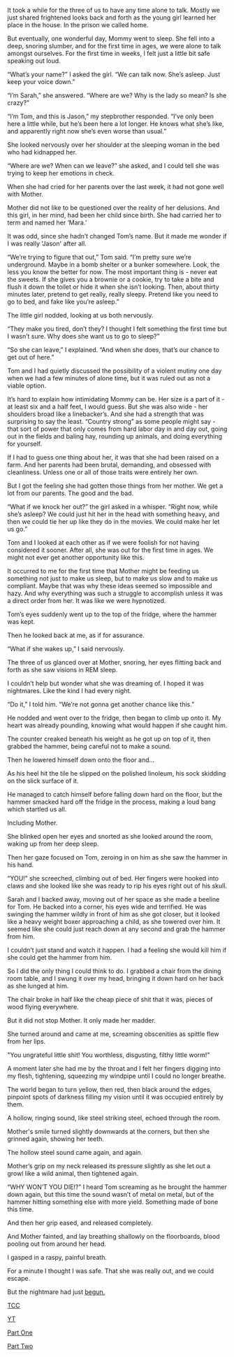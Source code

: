It took a while for the three of us to have any time alone to talk.  Mostly we just shared frightened looks back and forth as the young girl learned her place in the house.  In the prison we called home.  

But eventually, one wonderful day, Mommy went to sleep.  She fell into a deep, snoring slumber, and for the first time in ages, we were alone to talk amongst ourselves.  For the first time in weeks, I felt just a little bit safe speaking out loud.

“What’s your name?” I asked the girl.  “We can talk now.  She’s asleep.  Just keep your voice down.”

“I’m Sarah,” she answered.  “Where are we?  Why is the lady so mean?  Is she crazy?”

“I’m Tom, and this is Jason,” my stepbrother responded.  “I’ve only been here a little while, but he’s been here a lot longer.  He knows what she’s like, and apparently right now she’s even worse than usual.”

She looked nervously over her shoulder at the sleeping woman in the bed who had kidnapped her.  

“Where are we?  When can we leave?” she asked, and I could tell she was trying to keep her emotions in check.  

When she had cried for her parents over the last week, it had not gone well with Mother.  

Mother did not like to be questioned over the reality of her delusions.  And this girl, in her mind, had been her child since birth.  She had carried her to term and named her ‘Mara.’ 

It was odd, since she hadn’t changed Tom’s name.  But it made me wonder if I was really 'Jason' after all. 

“We’re trying to figure that out,” Tom said.  “I’m pretty sure we’re underground.  Maybe in a bomb shelter or a bunker somewhere.  Look, the less you know the better for now.  The most important thing is - never eat the sweets.  If she gives you a brownie or a cookie, try to take a bite and flush it down the toilet or hide it when she isn’t looking.  Then, about thirty minutes later, pretend to get really, really sleepy.  Pretend like you need to go to bed, and fake like you’re asleep.”

The little girl nodded, looking at us both nervously.  

“They make you tired, don’t they?  I thought I felt something the first time but I wasn’t sure.  Why does she want us to go to sleep?”

“So she can leave,” I explained.  “And when she does, that’s our chance to get out of here.”

Tom and I had quietly discussed the possibility of a violent mutiny one day when we had a few minutes of alone time, but it was ruled out as not a viable option.  

It’s hard to explain how intimidating Mommy can be.  Her size is a part of it - at least six and a half feet, I would guess.  But she was also wide - her shoulders broad like a linebacker’s.  And she had a strength that was surprising to say the least.  “Country strong” as some people might say - that sort of power that only comes from hard labor day in and day out, going out in the fields and baling hay, rounding up animals, and doing everything for yourself.  

If I had to guess one thing about her, it was that she had been raised on a farm.  And her parents had been brutal, demanding, and obsessed with cleanliness.  Unless one or all of those traits were entirely her own.  

But I got the feeling she had gotten those things from her mother.  We get a lot from our parents.  The good and the bad.  

“What if we knock her out?” the girl asked in a whisper.  “Right now, while she’s asleep?  We could just hit her in the head with something heavy, and then we could tie her up like they do in the movies.  We could make her let us go.”

Tom and I looked at each other as if we were foolish for not having considered it sooner.  After all, she was out for the first time in ages.  We might not ever get another opportunity like this.

It occurred to me for the first time that Mother might be feeding us something not just to make us sleep, but to make us slow and to make us compliant.  Maybe that was why these ideas seemed so impossible and hazy.  And why everything was such a struggle to accomplish unless it was a direct order from her.  It was like we were hypnotized.

Tom’s eyes suddenly went up to the top of the fridge, where the hammer was kept. 

Then he looked back at me, as if for assurance.  

“What if she wakes up,” I said nervously.  

The three of us glanced over at Mother, snoring, her eyes flitting back and forth as she saw visions in REM sleep.  

I couldn’t help but wonder what she was dreaming of.  I hoped it was nightmares.  Like the kind I had every night.  

“Do it,” I told him.  “We’re not gonna get another chance like this.”

He nodded and went over to the fridge, then began to climb up onto it.  My heart was already pounding, knowing what would happen if she caught him.  

The counter creaked beneath his weight as he got up on top of it, then grabbed the hammer, being careful not to make a sound.  

Then he lowered himself down onto the floor and…

As his heel hit the tile he slipped on the polished linoleum, his sock skidding on the slick surface of it.  

He managed to catch himself before falling down hard on the floor, but the hammer smacked hard off the fridge in the process, making a loud bang which startled us all.  

Including Mother. 

She blinked open her eyes and snorted as she looked around the room, waking up from her deep sleep.  

Then her gaze focused on Tom, zeroing in on him as she saw the hammer in his hand.  

“YOU!” she screeched, climbing out of bed.  Her fingers were hooked into claws and she looked like she was ready to rip his eyes right out of his skull.  

Sarah and I backed away, moving out of her space as she made a beeline for Tom.  He backed into a corner, his eyes wide and terrified.  He was swinging the hammer wildly in front of him as she got closer, but it looked like a heavy weight boxer approaching a child, as she towered over him.  It seemed like she could just reach down at any second and grab the hammer from him.  

I couldn’t just stand and watch it happen.  I had a feeling she would kill him if she could get the hammer from him.  

So I did the only thing I could think to do.  I grabbed a chair from the dining room table, and I swung it over my head, bringing it down hard on her back as she lunged at him.  

The chair broke in half like the cheap piece of shit that it was, pieces of wood flying everywhere.  

But it did not stop Mother.  It only made her madder. 

She turned around and came at me, screaming obscenities as spittle flew from her lips.  

"You ungrateful little shit!  You worthless, disgusting, filthy little worm!"

A moment later she had me by the throat and I felt her fingers digging into my flesh, tightening, squeezing my windpipe until I could no longer breathe.  

The world began to turn yellow, then red, then black around the edges, pinpoint spots of darkness filling my vision until it was occupied entirely by them.  

A hollow, ringing sound, like steel striking steel, echoed through the room.

Mother's smile turned slightly downwards at the corners, but then she grinned again, showing her teeth.

The hollow steel sound came again, and again.  

Mother’s grip on my neck released its pressure slightly as she let out a growl like a wild animal, then tightened again.  

“WHY WON’T YOU DIE!?” I heard Tom screaming as he brought the hammer down again, but this time the sound wasn’t of metal on metal, but of the hammer hitting something else with more yield.  Something made of bone this time.

And then her grip eased, and released completely.  

And Mother fainted, and lay breathing shallowly on the floorboards, blood pooling out from around her head.  

I gasped in a raspy, painful breath.  

For a minute I thought I was safe.  That she was really out, and we could escape.  

But the nightmare had just [begun.](https://www.reddit.com/r/JGcreepypastas/comments/raq7ay/all_stories_20212022/?utm_medium=android_app&utm_source=share)

[TCC](https://www.reddit.com/r/TheCrypticCompendium?utm_medium=android_app&utm_source=share)

[YT](https://youtu.be/9RybtYtDzAk)

  

[Part One](https://www.reddit.com/r/nosleep/comments/wtcppl/my_stepbrother_taught_me_a_four_letter_word/?utm_medium=android_app&utm_source=share)

[Part Two](https://www.reddit.com/r/nosleep/comments/wu67dr/my_stepbrother_taught_me_a_four_letter_word_part_2/?utm_medium=android_app&utm_source=share)